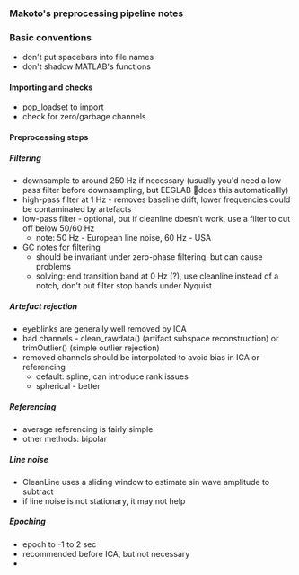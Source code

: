 ### Makoto's preprocessing pipeline notes

### Basic conventions

- don't put spacebars into file names
- don't shadow MATLAB's functions

#### Importing and checks

- pop_loadset to import
- check for zero/garbage channels

#### Preprocessing steps

##### Filtering

- downsample to around 250 Hz if necessary (usually you'd need a low-pass filter before downsampling, but EEGLAB does this automaticallly)
- high-pass filter at 1 Hz - removes baseline drift, lower frequencies could be contaminated by artefacts
- low-pass filter - optional, but if cleanline doesn't work, use a filter to cut off below 50/60 Hz
  - note: 50 Hz - European line noise, 60 Hz - USA
- GC notes for filtering
  - should be invariant under zero-phase filtering, but can cause problems
  - solving: end transition band at 0 Hz (?), use cleanline instead of a notch, don't put filter stop bands under Nyquist

##### Artefact rejection

- eyeblinks are generally well removed by ICA
- bad channels - clean_rawdata() (artifact subspace reconstruction) or trimOutlier() (simple outlier rejection)
- removed channels should be interpolated to avoid bias in ICA or referencing
  - default: spline, can introduce rank issues
  - spherical - better

##### Referencing

- average referencing is fairly simple
- other methods: bipolar

##### Line noise

- CleanLine uses a sliding window to estimate sin wave amplitude to subtract
- if line noise is not stationary, it may not help

##### Epoching

- epoch to -1 to 2 sec 
- recommended before ICA, but not necessary
- 